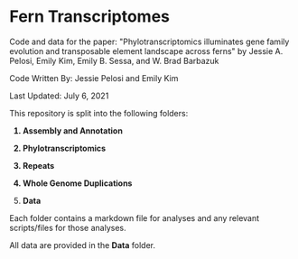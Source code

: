 # Fern Transcriptomes 

Code and data for the paper: "Phylotranscriptomics illuminates gene family evolution and transposable element landscape across ferns" by Jessie A. Pelosi, Emily Kim, Emily B. Sessa, and W. Brad Barbazuk 

Code Written By: Jessie Pelosi and Emily Kim 

Last Updated: July 6, 2021 

This repository is split into the following folders: 
<b>
  
 1) Assembly and Annotation
  
 2) Phylotranscriptomics 
 
 3) Repeats
 
 4) Whole Genome Duplications 
  
 5) Data </b>


Each folder contains a markdown file for analyses and any relevant scripts/files for those analyses. 

All data are provided in the <b>Data</b> folder. 
